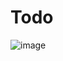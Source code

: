 # Todo
![image](https://github.com/jakathornsorv/Todo/assets/111364247/074a7bd6-28b4-4689-8958-e4753ee36557)
